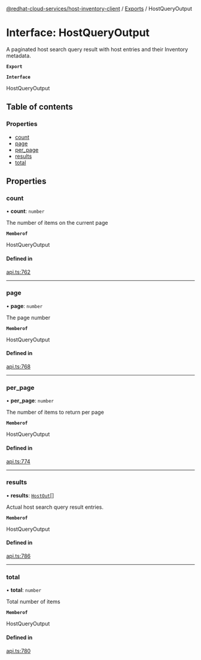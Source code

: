 [@redhat-cloud-services/host-inventory-client](../README.md) / [Exports](../modules.md) / HostQueryOutput

# Interface: HostQueryOutput

A paginated host search query result with host entries and their Inventory metadata.

**`Export`**

**`Interface`**

HostQueryOutput

## Table of contents

### Properties

- [count](HostQueryOutput.md#count)
- [page](HostQueryOutput.md#page)
- [per\_page](HostQueryOutput.md#per_page)
- [results](HostQueryOutput.md#results)
- [total](HostQueryOutput.md#total)

## Properties

### count

• **count**: `number`

The number of items on the current page

**`Memberof`**

HostQueryOutput

#### Defined in

[api.ts:762](https://github.com/RedHatInsights/javascript-clients/blob/master/packages/host-inventory/api.ts#L762)

___

### page

• **page**: `number`

The page number

**`Memberof`**

HostQueryOutput

#### Defined in

[api.ts:768](https://github.com/RedHatInsights/javascript-clients/blob/master/packages/host-inventory/api.ts#L768)

___

### per\_page

• **per\_page**: `number`

The number of items to return per page

**`Memberof`**

HostQueryOutput

#### Defined in

[api.ts:774](https://github.com/RedHatInsights/javascript-clients/blob/master/packages/host-inventory/api.ts#L774)

___

### results

• **results**: [`HostOut`](HostOut.md)[]

Actual host search query result entries.

**`Memberof`**

HostQueryOutput

#### Defined in

[api.ts:786](https://github.com/RedHatInsights/javascript-clients/blob/master/packages/host-inventory/api.ts#L786)

___

### total

• **total**: `number`

Total number of items

**`Memberof`**

HostQueryOutput

#### Defined in

[api.ts:780](https://github.com/RedHatInsights/javascript-clients/blob/master/packages/host-inventory/api.ts#L780)

